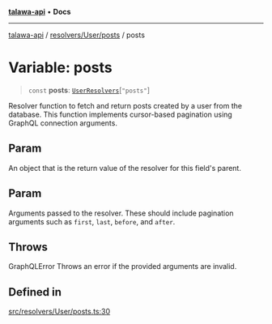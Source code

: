 [**talawa-api**](../../../../README.md) • **Docs**

***

[talawa-api](../../../../modules.md) / [resolvers/User/posts](../README.md) / posts

# Variable: posts

> `const` **posts**: [`UserResolvers`](../../../../types/generatedGraphQLTypes/type-aliases/UserResolvers.md)\[`"posts"`\]

Resolver function to fetch and return posts created by a user from the database.
This function implements cursor-based pagination using GraphQL connection arguments.

## Param

An object that is the return value of the resolver for this field's parent.

## Param

Arguments passed to the resolver. These should include pagination arguments such as `first`, `last`, `before`, and `after`.

## Throws

GraphQLError Throws an error if the provided arguments are invalid.

## Defined in

[src/resolvers/User/posts.ts:30](https://github.com/PalisadoesFoundation/talawa-api/blob/3bacbf38707ebd3e3e5f1bc5b4cc7aa3b2adc169/src/resolvers/User/posts.ts#L30)
